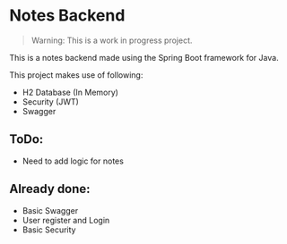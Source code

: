 # Notes Backend
> Warning: This is a work in progress project.

This is a notes backend made using the Spring Boot framework for Java.

This project makes use of following:

- H2 Database (In Memory)
- Security (JWT)
- Swagger

## ToDo:
- Need to add logic for notes

## Already done:
- Basic Swagger
- User register and Login
- Basic Security
